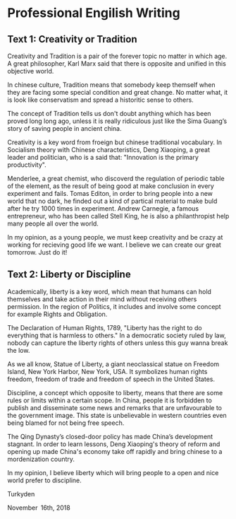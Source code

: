 # Professional Engilish Writing

## Text 1: Creativity or Tradition

Creativity and Tradition is a pair of the forever topic no matter in which age. A great philosopher, Karl Marx said that there is opposite and unified in this objective world.

In chinese culture, Tradition means that somebody keep themself when they are facing some special condition and great change. No matter what, it is look like conservatism and spread a historitic sense to others.

The concept of Tradition tells us don't doubt anything which has been proved long long ago, unless it is really ridiculous just like the Sima Guang’s story of saving people in ancient china.

Creativity is a key word from froeign but chinese traditional vocabulary. In Socialism theory with Chinese characteristics, Deng Xiaoping, a great leader and politician, who is a said that: "Innovation is the primary productivity".

Menderlee, a great chemist, who discoverd the regulation of periodic table of the element, as the result of being good at make conclusion in every experiment and fails. Tomas Editon, in order to bring people into a new world that no dark, he finded out a kind of partical material to make buld after he try 1000 times in experiment. Andrew Carnegie, a famous entrepreneur, who has been called Stell King, he is also a philanthropist help many people all over the world.

In my opinion, as a young people, we must keep creativity and be crazy at working for recieving good life we want. I believe we can create our great tomorrow. Just do it!

## Text 2: Liberty or Discipline

Academically, liberty is a key word, which mean that humans can hold themselves and take action in their mind without receiving others permission. In the region of Politics, it includes  and involve some concept for example Rights and Obligation.

The Declaration of Human Rights, 1789, "Liberty has the right to do everything that is harmless to others." In a democratic society ruled by law, nobody can capture the liberty rights of others unless this guy wanna break the low.

As we all know, Statue of Liberty, a giant neoclassical statue on Freedom Island, New York Harbor, New York, USA. It symbolizes human rights freedom, freedom of trade and freedom of speech in the United States.

Discipline, a concept which opposite to liberty, means that there are some rules or limits within a certain scope. In China, people it is forbidden to publish and disseminate some news and remarks that are unfavourable to the government image. This state is unbelievable in western countries even being blamed for not being free speech.

The Qing Dynasty’s closed-door policy has made China’s development stagnant. In order to learn lessons, Deng Xiaoping's theory of reform and opening up made China's economy take off rapidly and bring chinese to a mordenization country.

In my opinion, I believe liberty which will bring people to a open and nice world prefer to discipline.

Turkyden

November 16th, 2018